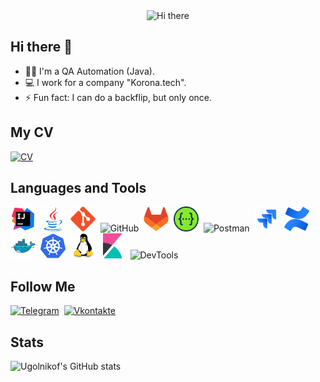 <div id="header" align="center">
  <img src="https://i.giphy.com/media/v1.Y2lkPTc5MGI3NjExdDFzOGd5NnkwODc3aDVjd3JycTViZjF6bnRpcDkxbm53MnJmcDBheSZlcD12MV9pbnRlcm5hbF9naWZfYnlfaWQmY3Q9Zw/WtTnAfZn6aVJfBzlN3/giphy.gif" width=300 alt="Hi there"/>
</div>

## Hi there 👋

- 👨‍💻 I'm a QA Automation (Java).
- 💻 I work for a company "Korona.tech".
- ⚡ Fun fact: I can do a backflip, but only once.

## My CV

<div>
  <a href="https://drive.google.com/file/d/1RadpJyfspAujatRITSShRrJlhSi39vJI/view?usp=sharing" target="_blank">
    <img src="https://www.svgrepo.com/show/207645/curriculum-portfolio.svg" title="CV" alt="CV" width="50"/>
  </a>
</div>

## Languages and Tools
<div>
  <img src="https://github.com/devicons/devicon/blob/master/icons/intellij/intellij-original.svg" title="Intellij" alt="Intellij" width="40" height="40"/>&nbsp;
  <img src="https://github.com/devicons/devicon/blob/master/icons/java/java-original.svg" title="Java" alt="Java" width="40" height="40"/>&nbsp;
  <img src="https://github.com/devicons/devicon/blob/master/icons/git/git-original.svg" title="Git" alt="Git" width="40" height="40"/>&nbsp;
  <img src="https://www.svgrepo.com/show/475654/github-color.svg" title="GitHub" alt="GitHub" width="40" height="40"/>&nbsp;
  <img src="https://github.com/devicons/devicon/blob/master/icons/gitlab/gitlab-original.svg" title="GitLab" alt="GitLab" width="40" height="40"/>&nbsp;
  <img src="https://github.com/devicons/devicon/blob/master/icons/swagger/swagger-original.svg" title="Swagger" alt="Swagger" width="40" height="40"/>&nbsp;
  <img src="https://www.svgrepo.com/show/354202/postman-icon.svg" title="Postman" alt="Postman" width="40" height="40"/>&nbsp;
  <img src="https://github.com/devicons/devicon/blob/master/icons/jira/jira-original.svg" title="Jira" alt="Jira" width="40" height="40"/>&nbsp;
  <img src="https://github.com/devicons/devicon/blob/master/icons/confluence/confluence-original.svg" title="Confluence" alt="Confluence" width="40" height="40"/>&nbsp;
  <img src="https://github.com/devicons/devicon/blob/master/icons/docker/docker-original.svg" title="Docker" alt="Docker" width="40" height="40"/>&nbsp;
  <img src="https://github.com/devicons/devicon/blob/master/icons/kubernetes/kubernetes-original.svg" title="Kubernetes" alt="Kubernetes" width="40" height="40"/>&nbsp;
  <img src="https://github.com/devicons/devicon/blob/master/icons/linux/linux-original.svg" title="Linux" alt="Linux" width="40" height="40"/>&nbsp;
  <img src="https://github.com/devicons/devicon/blob/master/icons/kibana/kibana-original.svg" title="Kibana" alt="Kibana" width="40" height="40"/>&nbsp;
  <img src="https://www.svgrepo.com/show/378785/chrome-dev.svg" title="DevTools" alt="DevTools" width="40" height="40"/>&nbsp;
</div>

[//]: # (![Figma]&#40;https://img.shields.io/badge/Figma-FFFFFF?style=for-the-badge&logo=figma&logoColor=a25aff&#41;)
[//]: # (![Charles]&#40;https://img.shields.io/badge/Charles-FFFFFF?style=for-the-badge&logo=Betfair&logoColor=00FF00&#41;)
[//]: # (![PostgreSQL]&#40;https://img.shields.io/badge/PostgreSQL-FFFFFF?style=for-the-badge&logo=PostgreSQL&logoColor=316193&#41;)
[//]: # (![DevTools]&#40;https://img.shields.io/badge/DevTools-FFFFFF?style=for-the-badge&logo=googlechrome&logoColor=fbbc05&#41;)
[//]: # (![Jenkins]&#40;https://img.shields.io/badge/Jenkins-FFFFFF?style=for-the-badge&logo=jenkins&logoColor=000000&#41;)

## Follow Me

<div>
  <a href="https://t.me/Ugolnikof" target="_blank" style="display: inline-block;">
    <img src="https://www.svgrepo.com/show/452115/telegram.svg" title="Telegram" alt="Telegram" width="42"/>
  </a>&nbsp;
  <a href="https://vk.com/id4654107" target="_blank">
    <img src="https://www.svgrepo.com/show/331634/vk-v2.svg" title="Vkontakte" alt="Vkontakte" width="40"/>
  </a>
</div>

## Stats

![Ugolnikof's GitHub stats](https://github-readme-stats.vercel.app/api?username=Ugolnikof&show_icons=true)

